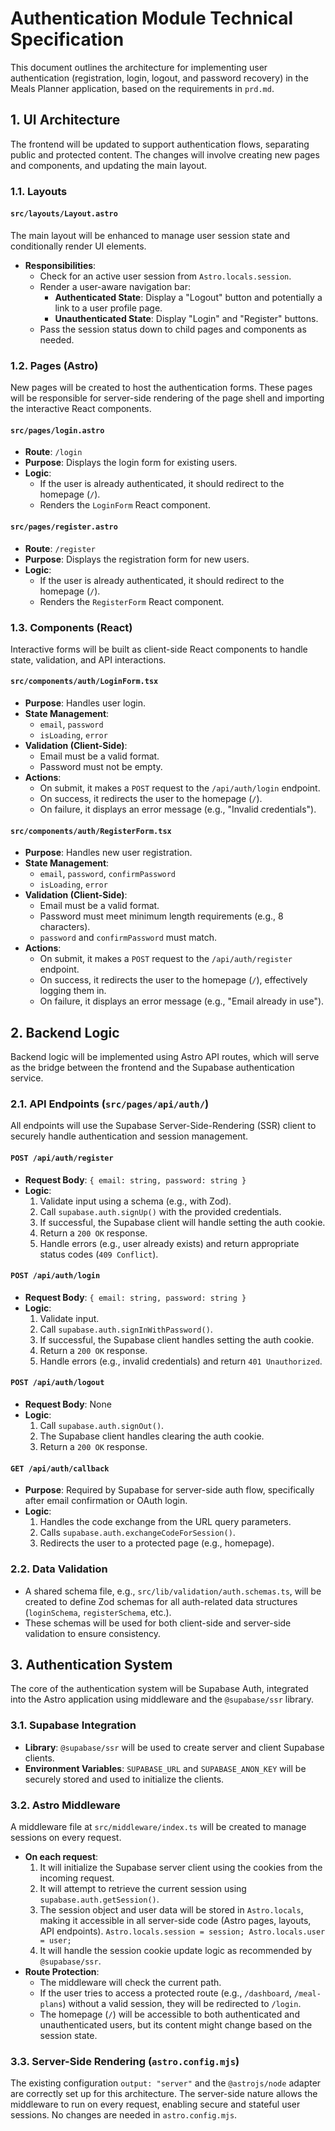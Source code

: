 # Authentication Module Technical Specification

This document outlines the architecture for implementing user authentication (registration, login, logout, and password recovery) in the Meals Planner application, based on the requirements in `prd.md`.

## 1. UI Architecture

The frontend will be updated to support authentication flows, separating public and protected content. The changes will involve creating new pages and components, and updating the main layout.

### 1.1. Layouts

#### `src/layouts/Layout.astro`

The main layout will be enhanced to manage user session state and conditionally render UI elements.

- **Responsibilities**:
    - Check for an active user session from `Astro.locals.session`.
    - Render a user-aware navigation bar:
        - **Authenticated State**: Display a "Logout" button and potentially a link to a user profile page.
        - **Unauthenticated State**: Display "Login" and "Register" buttons.
    - Pass the session status down to child pages and components as needed.

### 1.2. Pages (Astro)

New pages will be created to host the authentication forms. These pages will be responsible for server-side rendering of the page shell and importing the interactive React components.

#### `src/pages/login.astro`

- **Route**: `/login`
- **Purpose**: Displays the login form for existing users.
- **Logic**:
    - If the user is already authenticated, it should redirect to the homepage (`/`).
    - Renders the `LoginForm` React component.

#### `src/pages/register.astro`

- **Route**: `/register`
- **Purpose**: Displays the registration form for new users.
- **Logic**:
    - If the user is already authenticated, it should redirect to the homepage (`/`).
    - Renders the `RegisterForm` React component.

### 1.3. Components (React)

Interactive forms will be built as client-side React components to handle state, validation, and API interactions.

#### `src/components/auth/LoginForm.tsx`

- **Purpose**: Handles user login.
- **State Management**:
    - `email`, `password`
    - `isLoading`, `error`
- **Validation (Client-Side)**:
    - Email must be a valid format.
    - Password must not be empty.
- **Actions**:
    - On submit, it makes a `POST` request to the `/api/auth/login` endpoint.
    - On success, it redirects the user to the homepage (`/`).
    - On failure, it displays an error message (e.g., "Invalid credentials").

#### `src/components/auth/RegisterForm.tsx`

- **Purpose**: Handles new user registration.
- **State Management**:
    - `email`, `password`, `confirmPassword`
    - `isLoading`, `error`
- **Validation (Client-Side)**:
    - Email must be a valid format.
    - Password must meet minimum length requirements (e.g., 8 characters).
    - `password` and `confirmPassword` must match.
- **Actions**:
    - On submit, it makes a `POST` request to the `/api/auth/register` endpoint.
    - On success, it redirects the user to the homepage (`/`), effectively logging them in.
    - On failure, it displays an error message (e.g., "Email already in use").

## 2. Backend Logic

Backend logic will be implemented using Astro API routes, which will serve as the bridge between the frontend and the Supabase authentication service.

### 2.1. API Endpoints (`src/pages/api/auth/`)

All endpoints will use the Supabase Server-Side-Rendering (SSR) client to securely handle authentication and session management.

#### `POST /api/auth/register`

- **Request Body**: `{ email: string, password: string }`
- **Logic**:
    1.  Validate input using a schema (e.g., with Zod).
    2.  Call `supabase.auth.signUp()` with the provided credentials.
    3.  If successful, the Supabase client will handle setting the auth cookie.
    4.  Return a `200 OK` response.
    5.  Handle errors (e.g., user already exists) and return appropriate status codes (`409 Conflict`).

#### `POST /api/auth/login`

- **Request Body**: `{ email: string, password: string }`
- **Logic**:
    1.  Validate input.
    2.  Call `supabase.auth.signInWithPassword()`.
    3.  If successful, the Supabase client handles setting the auth cookie.
    4.  Return a `200 OK` response.
    5.  Handle errors (e.g., invalid credentials) and return `401 Unauthorized`.

#### `POST /api/auth/logout`

- **Request Body**: None
- **Logic**:
    1.  Call `supabase.auth.signOut()`.
    2.  The Supabase client handles clearing the auth cookie.
    3.  Return a `200 OK` response.

#### `GET /api/auth/callback`

- **Purpose**: Required by Supabase for server-side auth flow, specifically after email confirmation or OAuth login.
- **Logic**:
    1.  Handles the code exchange from the URL query parameters.
    2.  Calls `supabase.auth.exchangeCodeForSession()`.
    3.  Redirects the user to a protected page (e.g., homepage).

### 2.2. Data Validation

- A shared schema file, e.g., `src/lib/validation/auth.schemas.ts`, will be created to define Zod schemas for all auth-related data structures (`loginSchema`, `registerSchema`, etc.).
- These schemas will be used for both client-side and server-side validation to ensure consistency.

## 3. Authentication System

The core of the authentication system will be Supabase Auth, integrated into the Astro application using middleware and the `@supabase/ssr` library.

### 3.1. Supabase Integration

- **Library**: `@supabase/ssr` will be used to create server and client Supabase clients.
- **Environment Variables**: `SUPABASE_URL` and `SUPABASE_ANON_KEY` will be securely stored and used to initialize the clients.

### 3.2. Astro Middleware

A middleware file at `src/middleware/index.ts` will be created to manage sessions on every request.

- **On each request**:
    1.  It will initialize the Supabase server client using the cookies from the incoming request.
    2.  It will attempt to retrieve the current session using `supabase.auth.getSession()`.
    3.  The session object and user data will be stored in `Astro.locals`, making it accessible in all server-side code (Astro pages, layouts, API endpoints). `Astro.locals.session = session; Astro.locals.user = user;`
    4.  It will handle the session cookie update logic as recommended by `@supabase/ssr`.
- **Route Protection**:
    - The middleware will check the current path.
    - If the user tries to access a protected route (e.g., `/dashboard`, `/meal-plans`) without a valid session, they will be redirected to `/login`.
    - The homepage (`/`) will be accessible to both authenticated and unauthenticated users, but its content might change based on the session state.

### 3.3. Server-Side Rendering (`astro.config.mjs`)

The existing configuration `output: "server"` and the `@astrojs/node` adapter are correctly set up for this architecture. The server-side nature allows the middleware to run on every request, enabling secure and stateful user sessions. No changes are needed in `astro.config.mjs`.

